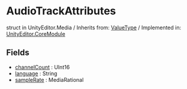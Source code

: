 # AudioTrackAttributes
struct in UnityEditor.Media
 / Inherits from: <a href="https://docs.unity3d.com/6000.0/Documentation/ScriptReference/ValueType.html" target="_blank">ValueType</a> / Implemented in: <a href="https://docs.unity3d.com/6000.0/Documentation/ScriptReference/UnityEditor.CoreModule.html" target="_blank">UnityEditor.CoreModule</a>
## Fields
- <a href="https://docs.unity3d.com/6000.0/Documentation/ScriptReference/AudioTrackAttributes-channelCount.html" target="_blank">channelCount</a> : UInt16
- <a href="https://docs.unity3d.com/6000.0/Documentation/ScriptReference/AudioTrackAttributes-language.html" target="_blank">language</a> : String
- <a href="https://docs.unity3d.com/6000.0/Documentation/ScriptReference/AudioTrackAttributes-sampleRate.html" target="_blank">sampleRate</a> : MediaRational

